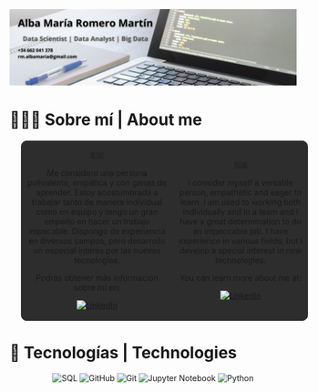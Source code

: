 
![Texto alternativo](img/banner.png)

# 👩🏽‍💻 Sobre mí | About me

<table align = "center" style = "margin: 20px 20px; background-color: #2d2d2d; border-radius: 10px;">
  <tr>
    <td align = "center">
<p>
&#127466;&#127480;

Me considero una persona polivalente, empática y con ganas de aprender. Estoy acostumbrada a trabajar tanto de manera 
individual como en equipo y tengo un gran empeño en hacer un trabajo impecable. Dispongo de experiencia en diversos 
campos, pero desarrollo un especial interés por las nuevas tecnologías.

Podrás obtener más información sobre mí en:

  <a href = "https://www.linkedin.com/in/albamariaromeromartin" target = "_blank">
    <img src = "https://cdn-icons-png.flaticon.com/512/174/174857.png" height = "40" alt = "LinkedIn">
  </a>
</p>
    </td>
    <td align = "center">
<p>
&#127468;&#127463;

I consider myself a versatile person, empathetic and eager to learn. I am used to working both individually and in a team 
and I have a great determination to do an impeccable job. I have experience in various fields, but I develop a special 
interest in new technologies.

You can learn more about me at:

  <a href = "https://www.linkedin.com/in/albamariaromeromartin" target = "_blank">
    <img src = "https://cdn-icons-png.flaticon.com/512/174/174857.png" height = "40" alt = "LinkedIn">
  </a>
</p>
    </td>
  </tr>
</table>

# 🔧 Tecnologías | Technologies

<p align = "center">
  <a>
    <img src="https://img.shields.io/badge/SQL-blue" height = "60" alt = "SQL">
  </a>
  <a>
    <img src = "https://img.shields.io/badge/-GitHub-181717?style=for-the-badge&logo=github&logoColor=white" height = "60" alt = "GitHub">
  </a> 
  <a>
    <img src = "https://img.shields.io/badge/-Git-F05032?style=for-the-badge&logo=git&logoColor=white" height = "60" alt = "Git">
  </a>
  <a>
    <img src = "https://img.shields.io/badge/Jupyter-Notebook-F37626?style=for-the-badge&logo=jupyter&logoColor=white" height = "60" alt = "Jupyter Notebook">
  </a>
  <a>
    <img src = "https://img.shields.io/badge/-Python-3776AB?style=for-the-badge&logo=python&logoColor=white" height = "60" alt = "Python">
  </a>
</p>
